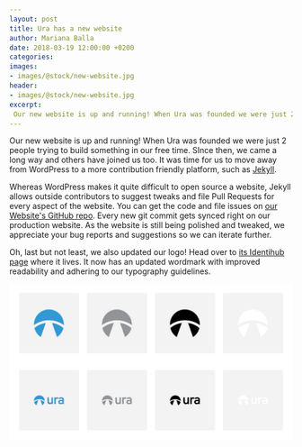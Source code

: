 ```yaml
---
layout: post
title: Ura has a new website
author: Mariana Balla
date: 2018-03-19 12:00:00 +0200
categories: 
images:
- images/@stock/new-website.jpg
header:
- images/@stock/new-website.jpg
excerpt:
 Our new website is up and running! When Ura was founded we were just 2 people trying to build something in our free time. SInce then, we came a long way and others have joined us too. It was time for us to move away from WordPress to a more contribution friendly platform, such as Jekyll.[…]
---
```


Our new website is up and running! When Ura was founded we were just 2 people trying to build something in our free time. SInce then, we came a long way and others have joined us too. It was time for us to move away from WordPress to a more contribution friendly platform, such as [Jekyll](https://jekyllrb.com).

Whereas WordPress makes it quite difficult to open source a website, Jekyll allows outside contributors to suggest tweaks and file Pull Requests for every aspect of the website. You can get the code and file issues on [our Website's GitHub repo](https://github.com/uracreative/ura.design). Every new git commit gets synced right on our production website. As the website is still being polished and tweaked, we appreciate your bug reports and suggestions so we can iterate further.

Oh, last but not least, we also updated our logo! Head over to [its Identihub page](https://demo.identihub.co/project/uradesign) where it lives. It now has an updated wordmark with improved readability and adhering to our typography guidelines.

![New Ura Logo](/images/@stock/new-website.jpg)

